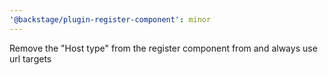 ```yaml
---
'@backstage/plugin-register-component': minor
---
```


Remove the "Host type" from the register component from and always use url targets
